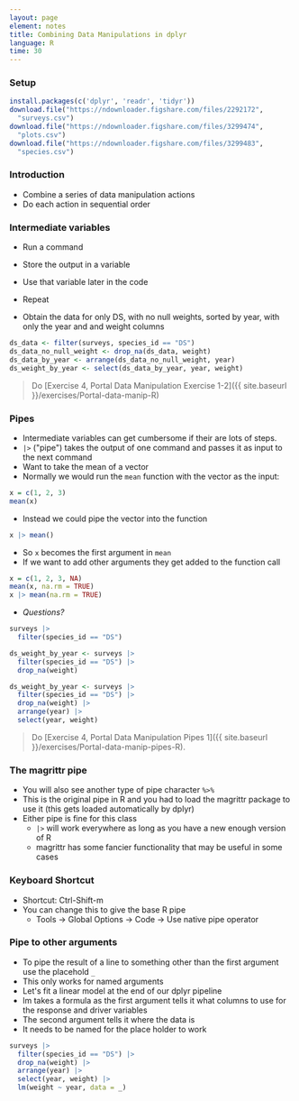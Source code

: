 ```yaml
---
layout: page
element: notes
title: Combining Data Manipulations in dplyr
language: R
time: 30
---
```


### Setup

```r
install.packages(c('dplyr', 'readr', 'tidyr'))
download.file("https://ndownloader.figshare.com/files/2292172",
  "surveys.csv")
download.file("https://ndownloader.figshare.com/files/3299474",
  "plots.csv")
download.file("https://ndownloader.figshare.com/files/3299483",
  "species.csv")
```

### Introduction

* Combine a series of data manipulation actions
* Do each action in sequential order

### Intermediate variables

* Run a command
* Store the output in a variable
* Use that variable later in the code
* Repeat

* Obtain the data for only DS, with no null weights, sorted by year, with only the year and and weight columns

```r
ds_data <- filter(surveys, species_id == "DS")
ds_data_no_null_weight <- drop_na(ds_data, weight)
ds_data_by_year <- arrange(ds_data_no_null_weight, year)
ds_weight_by_year <- select(ds_data_by_year, year, weight)
```

> Do [Exercise 4, Portal Data Manipulation Exercise 1-2]({{ site.baseurl }}/exercises/Portal-data-manip-R)

### Pipes

* Intermediate variables can get cumbersome if their are lots of steps.
* `|>` ("pipe") takes the output of one command and passes it as input to the
  next command
* Want to take the mean of a vector
* Normally we would run the `mean` function with the vector as the input:

```r
x = c(1, 2, 3)
mean(x)
```

* Instead we could pipe the vector into the function

```r
x |> mean()
```

* So `x` becomes the first argument in `mean`
* If we want to add other arguments they get added to the function call

```r
x = c(1, 2, 3, NA)
mean(x, na.rm = TRUE)
x |> mean(na.rm = TRUE)
```

* *Questions?*

```r
surveys |>
  filter(species_id == "DS")
```

```r
ds_weight_by_year <- surveys |>
  filter(species_id == "DS") |>
  drop_na(weight)
```

```r
ds_weight_by_year <- surveys |>
  filter(species_id == "DS") |>
  drop_na(weight) |>
  arrange(year) |>
  select(year, weight)
```

> Do [Exercise 4, Portal Data Manipulation Pipes 1]({{ site.baseurl }}/exercises/Portal-data-manip-pipes-R).

### The magrittr pipe

* You will also see another type of pipe character `%>%`
* This is the original pipe in R and you had to load the magrittr package to use it (this gets loaded automatically by dplyr)
* Either pipe is fine for this class
    * `|>` will work everywhere as long as you have a new enough version of R
    * magrittr has some fancier functionality that may be useful in some cases

### Keyboard Shortcut

* Shortcut: Ctrl-Shift-m
* You can change this to give the base R pipe
    * Tools -> Global Options -> Code -> Use native pipe operator

### Pipe to other arguments

* To pipe the result of a line to something other than the first argument use the placehold `_`
* This only works for named arguments
* Let's fit a linear model at the end of our dplyr pipeline
* lm takes a formula as the first argument tells it what columns to use for the response and driver variables
* The second argument tells it where the data is
* It needs to be named for the place holder to work

```r
surveys |>
  filter(species_id == "DS") |>
  drop_na(weight) |>
  arrange(year) |>
  select(year, weight) |>
  lm(weight ~ year, data = _)
```
